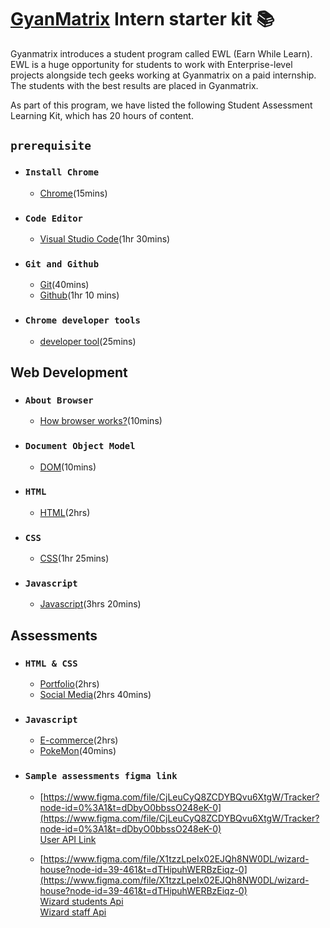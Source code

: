 # [GyanMatrix](https://gyanmatrix.com/) Intern starter kit :books:

Gyanmatrix introduces a student program called EWL (Earn While Learn). EWL is a huge opportunity for students to work with Enterprise-level projects alongside tech geeks working at Gyanmatrix on a paid internship. The students with the best results are placed in Gyanmatrix.<br>

As part of this program, we have listed the following Student Assessment Learning Kit, which has 20 hours of content.

## `prerequisite`

- ### `Install Chrome`
    - [Chrome](https://support.google.com/chrome/answer/95346?hl=en&co=GENIE.Platform%3DDesktop)(15mins)<br>

- ### `Code Editor`
    - [Visual Studio Code](https://www.youtube.com/watch?v=WPqXP_kLzpo)(1hr 30mins)<br>

- ### `Git and Github`
    - [Git](https://www.youtube.com/watch?v=Uszj_k0DGsg)(40mins)<br>
    - [Github](https://www.youtube.com/watch?v=RGOj5yH7evk&t=1s)(1hr 10 mins)<br>

- ### `Chrome developer tools`
    - [developer tool](https://www.youtube.com/watch?v=y0ue4ZZlZwg)(25mins)<br>

## Web Development

- ### `About Browser`
    - [How browser works?](https://www.youtube.com/watch?v=DuSURHrZG6I)(10mins)<br>
- ### `Document Object Model`
    - [DOM](https://www.youtube.com/watch?v=ipkjfvl40s0)(10mins)<br>
- ### `HTML`
    - [HTML](https://www.youtube.com/watch?v=pQN-pnXPaVg)(2hrs)<br>

- ### `CSS`
    - [CSS](https://www.youtube.com/watch?v=ieTHC78giGQ)(1hr 25mins)<br>

- ### `Javascript`
    - [Javascript](https://www.youtube.com/watch?v=PkZNo7MFNFg&t=21s)(3hrs 20mins)<br>

## Assessments

- ### `HTML & CSS`
    - [Portfolio](https://www.youtube.com/watch?v=0YFrGy_mzjY)(2hrs)<br>
    - [Social Media](https://www.youtube.com/watch?v=NljIHlZRTTE)(2hrs 40mins)<br>

- ### `Javascript`
    - [E-commerce](https://www.youtube.com/watch?v=P8YuWEkTeuE)(2hrs)<br>
    - [PokeMon](https://www.youtube.com/watch?v=T-VQUKeSU1w)(40mins)<br>
    
- ### `Sample assessments figma link`
    - [https://www.figma.com/file/CjLeuCyQ8ZCDYBQvu6XtgW/Tracker?node-id=0%3A1&t=dDbyO0bbssO248eK-0](https://www.figma.com/file/CjLeuCyQ8ZCDYBQvu6XtgW/Tracker?node-id=0%3A1&t=dDbyO0bbssO248eK-0)<br>
    [User API Link](https://randomuser.me/api/?results=10)
    
    - [https://www.figma.com/file/X1tzzLpeIx02EJQh8NW0DL/wizard-house?node-id=39-461&t=dTHipuhWERBzEiqz-0](https://www.figma.com/file/X1tzzLpeIx02EJQh8NW0DL/wizard-house?node-id=39-461&t=dTHipuhWERBzEiqz-0)<br>
    [Wizard students Api](https://hp-api.onrender.com/api/characters/students)<br>
    [Wizard staff Api](https://hp-api.onrender.com/api/characters/staff)<br>

